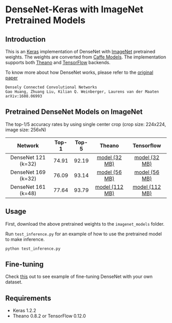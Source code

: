 # DenseNet-Keras with ImageNet Pretrained Models

## Introduction

This is an [Keras](https://keras.io/) implementation of DenseNet with [ImageNet](http://www.image-net.org/) pretrained weights. The weights are converted from [Caffe Models](https://github.com/shicai/DenseNet-Caffe). The implementation supports both [Theano](http://deeplearning.net/software/theano/) and [TensorFlow](https://www.tensorflow.org/) backends.

To know more about how DenseNet works, please refer to the [original paper](https://arxiv.org/abs/1608.06993)

```
Densely Connected Convolutional Networks
Gao Huang, Zhuang Liu, Kilian Q. Weinberger, Laurens van der Maaten
arXiv:1608.06993
```

## Pretrained DenseNet Models on ImageNet

The top-1/5 accuracy rates by using single center crop (crop size: 224x224, image size: 256xN)

Network|Top-1|Top-5|Theano|Tensorflow
:---:|:---:|:---:|:---:|:---:
DenseNet 121 (k=32)| 74.91| 92.19| [model (32  MB)](https://drive.google.com/open?id=0Byy2AcGyEVxfMlRYb3YzV210VzQ)| [model (32 MB)](https://drive.google.com/open?id=0Byy2AcGyEVxfSTA4SHJVOHNuTXc)
DenseNet 169 (k=32)| 76.09| 93.14| [model (56  MB)](https://drive.google.com/open?id=0Byy2AcGyEVxfN0d3T1F1MXg0NlU)| [model (56 MB)](https://drive.google.com/open?id=0Byy2AcGyEVxfSEc5UC1ROUFJdmM)
DenseNet 161 (k=48)| 77.64| 93.79| [model (112 MB)](https://drive.google.com/open?id=0Byy2AcGyEVxfVnlCMlBGTDR3RGs)| [model (112 MB)](https://drive.google.com/open?id=0Byy2AcGyEVxfUDZwVjU2cFNidTA)

## Usage

First, download the above pretrained weights to the `imagenet_models` folder.

Run `test_inference.py` for an example of how to use the pretrained model to make inference.

```
python test_inference.py
```

## Fine-tuning

Check [this](https://github.com/flyyufelix/cnn_finetune) out to see example of fine-tuning DenseNet with your own dataset.

## Requirements

* Keras 1.2.2
* Theano 0.8.2 or TensorFlow 0.12.0


